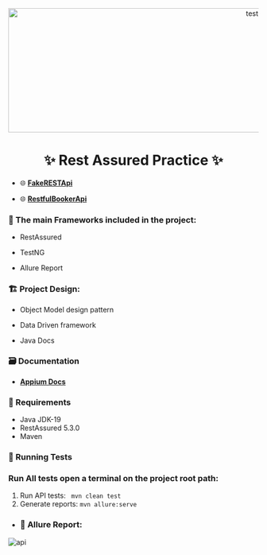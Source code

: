 <div align="center">
 <img  src="https://user-images.githubusercontent.com/68038931/236700538-b1d4b189-d4dd-4fbc-8e14-ec793acd35e2.gif" alt="test-light" width="1000" height="250" />
 
 
# ✨ Rest Assured Practice ✨
</div>

* 🌐 **[FakeRESTApi](https://fakerestapi.azurewebsites.net/index.html)**


* 🌐 **[RestfulBookerApi](https://restful-booker.herokuapp.com/apidoc/index.html)**


 ### 📝 The main Frameworks included in the project:

 * RestAssured
 
 * TestNG
 
 * Allure Report
 
 ### 🏗️ Project Design:

 *  Object Model design pattern
 
 * Data Driven framework
 
 * Java Docs
 
 ### 🗃️ Documentation
* **[Appium Docs](https://rest-assured.io/)**
 
 ### 🚧 Requirements

* Java JDK-19 
* RestAssured 5.3.0
* Maven

 ### 🚀 Running Tests

### Run All tests open a terminal on the project root path:
1. Run API tests:
` mvn clean test` 
2. Generate reports:
`mvn allure:serve`

-  ### 📄 Allure Report: 

![api](https://user-images.githubusercontent.com/68038931/236701114-2dae07df-cf93-408c-950c-4fbea78088cf.png)

